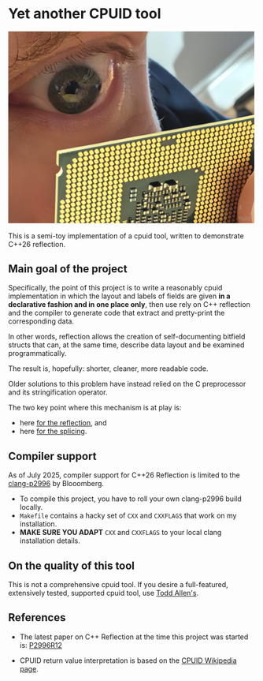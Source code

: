 Yet another CPUID tool
===========================================

<img src="https://raw.githubusercontent.com/scarpazza/cpuid/refs/heads/master/silly-image.jpg" width="500">

This is a semi-toy implementation of a cpuid tool, written to
demonstrate C++26 reflection.



## Main goal of the project

Specifically, the point of this project is to write a reasonably cpuid
implementation in which the layout and labels of fields are given **in
a declarative fashion and in one place only**, then use rely on C++
reflection and the compiler to generate code that extract and
pretty-print the corresponding data.

In other words, reflection allows the creation of self-documenting
bitfield structs that can, at the same time, describe data layout and
be examined programmatically.

The result is, hopefully: shorter, cleaner, more readable code.

Older solutions to this problem have instead relied on the C
preprocessor and its stringification operator.


The two key point where this mechanism is at play is:
- here [for the reflection](https://github.com/scarpazza/cpuid/blob/master/include/cpuid.hpp#L64), and
- here [for the splicing](https://github.com/scarpazza/cpuid/blob/master/include/cpuid.hpp#L88).



## Compiler support

As of July 2025, compiler support for C++26 Reflection is limited to the
  [clang-p2996](https://github.com/bloomberg/clang-p2996/tree/p2996) by Blooomberg.

- To compile this project, you have to roll your own clang-p2996 build locally.
- `Makefile` contains a hacky set of `CXX` and `CXXFLAGS` that work on my installation.
- **MAKE SURE YOU ADAPT** `CXX` and `CXXFLAGS` to your local clang installation details.



## On the quality of this tool

This is not a comprehensive cpuid tool.  If you desire a
full-featured, extensively tested, supported cpuid tool, use [Todd Allen's](https://www.etallen.com/cpuid.html).



## References

- The latest paper on C++ Reflection at the time this project was started is:
  [P2996R12](https://www.open-std.org/jtc1/sc22/wg21/docs/papers/2025/p2996r12.html)

- CPUID return value interpretation is based on the
  [CPUID Wikipedia page](https://en.wikipedia.org/wiki/CPUID).
